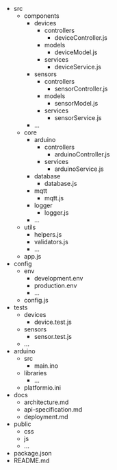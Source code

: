 - src
  - components
    - devices
      - controllers
        - deviceController.js
      - models
        - deviceModel.js
      - services
        - deviceService.js
    - sensors
      - controllers
        - sensorController.js
      - models
        - sensorModel.js
      - services
        - sensorService.js
    - ...
  - core
    - arduino
      - controllers
        - arduinoController.js
      - services
        - arduinoService.js
    - database
      - database.js
    - mqtt
      - mqtt.js
    - logger
      - logger.js
    - ...
  - utils
    - helpers.js
    - validators.js
    - ...
  - app.js
- config
  - env
    - development.env
    - production.env
    - ...
  - config.js
- tests
  - devices
    - device.test.js
  - sensors
    - sensor.test.js
  - ...
- arduino
  - src
    - main.ino
  - libraries
    - ...
  - platformio.ini
- docs
  - architecture.md
  - api-specification.md
  - deployment.md
- public
  - css
  - js
  - ...
- package.json
- README.md



